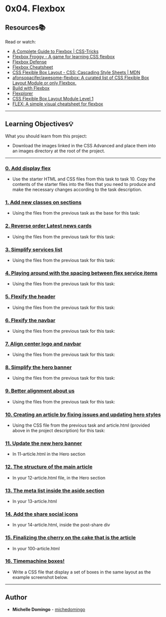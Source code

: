 # 0x04. Flexbox

## Resources:books:

Read or watch:

- [A Complete Guide to Flexbox | CSS-Tricks](https://intranet.hbtn.io/rltoken/L8LGfjgBbkWIFn1iRr8fHQ)
- [Flexbox Froggy - A game for learning CSS flexbox](https://intranet.hbtn.io/rltoken/wrW7jiGsqCenlUwTEyDj8A)
- [Flexbox Defense](https://intranet.hbtn.io/rltoken/cnJWcWrkMB80n4XN8QXbGw)
- [Flexbox Cheatsheet](https://intranet.hbtn.io/rltoken/XNhvdZUi7WwizPrSRzxaqQ)
- [CSS Flexible Box Layout - CSS: Cascading Style Sheets | MDN](https://intranet.hbtn.io/rltoken/v_s7tHHrr1Nb2TyzCvrx1Q)
- [afonsopacifer/awesome-flexbox: A curated list of CSS Flexible Box Layout Module or only Flexbox.](https://intranet.hbtn.io/rltoken/Y2lIdR7uvVpQ9NRIEzJdGw)
- [Build with Flexbox](https://intranet.hbtn.io/rltoken/6_TtyRmamhVwLTLG1p8e_w)
- [Flexplorer](https://intranet.hbtn.io/rltoken/ohwl6NowC67_ejCOcengmA)
- [CSS Flexible Box Layout Module Level 1](https://intranet.hbtn.io/rltoken/v8wWIB7dkx727ZusAhZTRA)
- [FLEX: A simple visual cheatsheet for flexbox](https://intranet.hbtn.io/rltoken/VTINAubWTxy3JM6if6v3tg)

---

## Learning Objectives:bulb:

What you should learn from this project:

- Download the images linked in the CSS Advanced and place them into an images directory at the root of the project.

---

### [0. Add display flex](./0-index.html)

- Use the starter HTML and CSS files from this task to task 10. Copy the contents of the starter files into the files that you need to produce and make the necessary changes according to the task description.

### [1. Add new classes on sections](./1-index.html)

- Using the files from the previous task as the base for this task:

### [2. Reverse order Latest news cards](./2-index.html)

- Using the files from the previous task for this task:

### [3. Simplify services list](./3-index.html)

- Using the files from the previous task for this task:

### [4. Playing around with the spacing between flex service items](./4-index.html)

- Using the files from the previous task for this task:

### [5. Flexify the header](./5-index.html)

- Using the files from the previous task for this task:

### [6. Flexify the navbar](./6-index.html)

- Using the files from the previous task for this task:

### [7. Align center logo and navbar](./7-index.html)

- Using the files from the previous task for this task:

### [8. Simplify the hero banner](./8-index.html)

- Using the files from the previous task for this task:

### [9. Better alignment about us](./9-index.html)

- Using the files from the previous task for this task:

### [10. Creating an article by fixing issues and updating hero styles](./10-article.html)

- Using the CSS file from the previous task and article.html (provided above in the project description) for this task:

### [11. Update the new hero banner](./11-article.html)

- In 11-article.html in the Hero section

### [12. The structure of the main article](./12-article.html)

- In your 12-article.html file, in the Hero section

### [13. The meta list inside the aside section](./13-article.html)

- In your 13-article.html

### [14. Add the share social icons](./14-article.html)

- In your 14-article.html, inside the post-share div

### [15. Finalizing the cherry on the cake that is the article](./100-article.html)

- In your 100-article.html

### [16. Timemachine boxes!](./101-style.css)

- Write a CSS file that display a set of boxes in the same layout as the example screenshot below.

---

## Author

- **Michelle Domingo** - [michedomingo](https://github.com/michedomingo)
